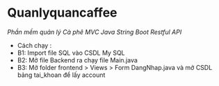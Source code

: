 # Quanlyquancaffee
*Phần mềm quản lý Cà phê MVC Java String Boot Restful API*
- Cách chạy :
- B1: Import file SQL vào CSDL My SQL 
- B2: Mở file Backend ra chạy file Main.java 
- B3: Mở folder frontend > Views > Form DangNhap.java và mở CSDL bảng tai_khoan để lấy account 
